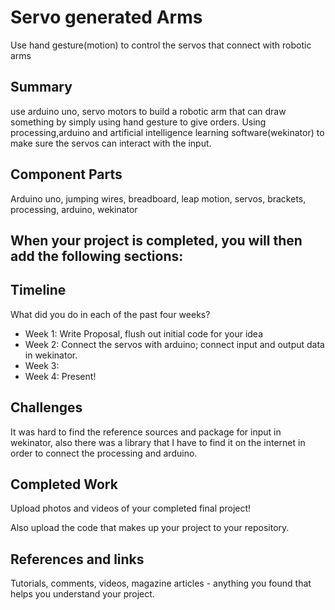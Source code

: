 # Servo generated Arms

Use hand gesture(motion) to control the servos that connect with robotic arms

## Summary

use arduino uno, servo motors to build a robotic arm that can draw something by simply using hand gesture to give orders.
Using processing,arduino and artificial intelligence learning software(wekinator) to make sure the servos can interact with the input.

## Component Parts

Arduino uno, jumping wires, breadboard, leap motion, servos, brackets, processing, arduino, wekinator

## When your project is completed, you will then add the following sections:

## Timeline

What did you do in each of the past four weeks?

- Week 1: Write Proposal, flush out initial code for your idea
- Week 2: Connect the servos with arduino; connect input and output data in wekinator.
- Week 3:
- Week 4: Present!
 
## Challenges

It was hard to find the reference sources and package for input in wekinator, also there was a library that 
I have to find it on the internet in order to connect the processing and arduino.

## Completed Work

Upload photos and videos of your completed final project!

Also upload the code that makes up your project to your repository.

## References and links

Tutorials, comments, videos, magazine articles - anything you found that helps you understand your project.
